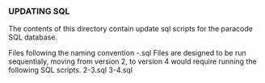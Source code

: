 ### UPDATING SQL
The contents of this directory contain update sql scripts for the paracode SQL database.

Files following the naming convention <old number>-<new number>.sql
Files are designed to be run sequentialy, moving from version 2, to version 4 would require running the following SQL scripts.
2-3.sql
3-4.sql